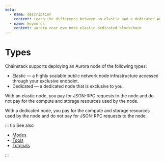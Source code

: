 ```yaml
---
meta:
  - name: description
    content: Learn the difference between an elastic and a dedicated Aurora node deployed with the Chainstack managed blockchain services.
  - name: keywords
    content: aurora near evm node elastic dedicated blockchain
---
```


# Types

Chainstack supports deploying an Aurora node of the following types:

* Elastic — a highly scalable public network node infrastructure accessed through your exclusive endpoint.
* Dedicated — a dedicated node that is exclusive to you.

With an elastic node, you pay for JSON-RPC requests to the node and do not pay for the compute and storage resources used by the node.

With a dedicated node, you pay for the compute and storage resources used by the node and do not pay for JSON-RPC requests to the node.

::: tip See also

* [Modes](/operations/aurora/modes)
* [Tools](/operations/aurora/tools)
* [Tutorials](/tutorials/aurora/)

:::
